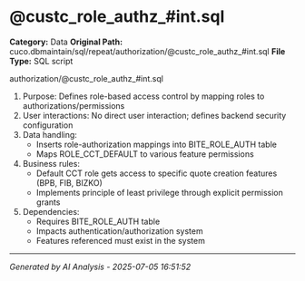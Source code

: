 # @custc_role_authz_#int.sql

**Category:** Data
**Original Path:** cuco.dbmaintain/sql/repeat/authorization/@custc_role_authz_#int.sql
**File Type:** SQL script

authorization/@custc_role_authz_#int.sql
1. Purpose: Defines role-based access control by mapping roles to authorizations/permissions
2. User interactions: No direct user interaction; defines backend security configuration
3. Data handling:
   - Inserts role-authorization mappings into BITE_ROLE_AUTH table
   - Maps ROLE_CCT_DEFAULT to various feature permissions
4. Business rules:
   - Default CCT role gets access to specific quote creation features (BPB, FIB, BIZKO)
   - Implements principle of least privilege through explicit permission grants
5. Dependencies:
   - Requires BITE_ROLE_AUTH table
   - Impacts authentication/authorization system
   - Features referenced must exist in the system

---
*Generated by AI Analysis - 2025-07-05 16:51:52*
